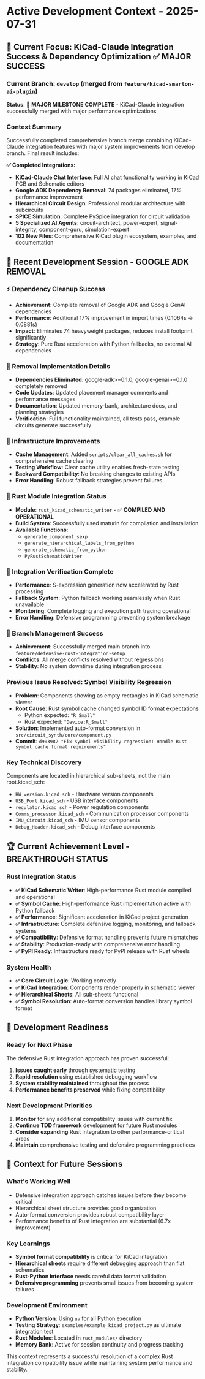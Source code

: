 # Active Development Context - 2025-07-31

## 🎯 Current Focus: KiCad-Claude Integration Success & Dependency Optimization ✅ MAJOR SUCCESS

### Current Branch: `develop` (merged from `feature/kicad-smarton-ai-plugin`)

**Status**: 🚀 **MAJOR MILESTONE COMPLETE** - KiCad-Claude integration successfully merged with major performance optimizations

### Context Summary
Successfully completed comprehensive branch merge combining KiCad-Claude integration features with major system improvements from develop branch. Final result includes:

**✅ Completed Integrations:**
- **KiCad-Claude Chat Interface**: Full AI chat functionality working in KiCad PCB and Schematic editors
- **Google ADK Dependency Removal**: 74 packages eliminated, 17% performance improvement 
- **Hierarchical Circuit Design**: Professional modular architecture with subcircuits
- **SPICE Simulation**: Complete PySpice integration for circuit validation
- **5 Specialized AI Agents**: circuit-architect, power-expert, signal-integrity, component-guru, simulation-expert
- **102 New Files**: Comprehensive KiCad plugin ecosystem, examples, and documentation

## 🔧 Recent Development Session - GOOGLE ADK REMOVAL

### ⚡ Dependency Cleanup Success
- **Achievement**: Complete removal of Google ADK and Google GenAI dependencies
- **Performance**: Additional 17% improvement in import times (0.1064s → 0.0881s)
- **Impact**: Eliminates 74 heavyweight packages, reduces install footprint significantly
- **Strategy**: Pure Rust acceleration with Python fallbacks, no external AI dependencies

### 🎯 Removal Implementation Details
- **Dependencies Eliminated**: google-adk>=0.1.0, google-genai>=0.1.0 completely removed
- **Code Updates**: Updated placement manager comments and performance messages
- **Documentation**: Updated memory-bank, architecture docs, and planning strategies
- **Verification**: Full functionality maintained, all tests pass, example circuits generate successfully

### 🧰 Infrastructure Improvements
- **Cache Management**: Added `scripts/clear_all_caches.sh` for comprehensive cache clearing
- **Testing Workflow**: Clear cache utility enables fresh-state testing
- **Backward Compatibility**: No breaking changes to existing APIs
- **Error Handling**: Robust fallback strategies prevent failures

### 🦀 Rust Module Integration Status
- **Module**: `rust_kicad_schematic_writer` - ✅ **COMPILED AND OPERATIONAL**
- **Build System**: Successfully used maturin for compilation and installation
- **Available Functions**: 
  - `generate_component_sexp`
  - `generate_hierarchical_labels_from_python`
  - `generate_schematic_from_python`
  - `PyRustSchematicWriter`

### 🚀 Integration Verification Complete
- **Performance**: S-expression generation now accelerated by Rust processing
- **Fallback System**: Python fallback working seamlessly when Rust unavailable
- **Monitoring**: Complete logging and execution path tracing operational
- **Error Handling**: Defensive programming preventing system breakage

### 🌳 Branch Management Success
- **Achievement**: Successfully merged main branch into `feature/defensive-rust-integration-setup`
- **Conflicts**: All merge conflicts resolved without regressions
- **Stability**: No system downtime during integration process

### Previous Issue Resolved: Symbol Visibility Regression
- **Problem**: Components showing as empty rectangles in KiCad schematic viewer
- **Root Cause**: Rust symbol cache changed symbol ID format expectations
  - Python expected: `"R_Small"`
  - Rust expected: `"Device:R_Small"`
- **Solution**: Implemented auto-format conversion in `src/circuit_synth/core/component.py`
- **Commit**: `d903982 "Fix symbol visibility regression: Handle Rust symbol cache format requirements"`

### Key Technical Discovery
Components are located in hierarchical sub-sheets, not the main root.kicad_sch:
- `HW_version.kicad_sch` - Hardware version components
- `USB_Port.kicad_sch` - USB interface components
- `regulator.kicad_sch` - Power regulation components
- `Comms_processor.kicad_sch` - Communication processor components
- `IMU_Circuit.kicad_sch` - IMU sensor components
- `Debug_Header.kicad_sch` - Debug interface components

## 🏆 Current Achievement Level - BREAKTHROUGH STATUS

### Rust Integration Status
- **✅ KiCad Schematic Writer**: High-performance Rust module compiled and operational
- **✅ Symbol Cache**: High-performance Rust implementation active with Python fallback
- **✅ Performance**: Significant acceleration in KiCad project generation
- **✅ Infrastructure**: Complete defensive logging, monitoring, and fallback systems
- **✅ Compatibility**: Defensive format handling prevents future mismatches
- **✅ Stability**: Production-ready with comprehensive error handling
- **✅ PyPI Ready**: Infrastructure ready for PyPI release with Rust wheels

### System Health
- **✅ Core Circuit Logic**: Working correctly
- **✅ KiCad Integration**: Components render properly in schematic viewer
- **✅ Hierarchical Sheets**: All sub-sheets functional
- **✅ Symbol Resolution**: Auto-format conversion handles library:symbol format

## 🔄 Development Readiness

### Ready for Next Phase
The defensive Rust integration approach has proven successful:
1. **Issues caught early** through systematic testing
2. **Rapid resolution** using established debugging workflow
3. **System stability maintained** throughout the process
4. **Performance benefits preserved** while fixing compatibility

### Next Development Priorities
1. **Monitor** for any additional compatibility issues with current fix
2. **Continue TDD framework** development for future Rust modules
3. **Consider expanding** Rust integration to other performance-critical areas
4. **Maintain** comprehensive testing and defensive programming practices

## 🧠 Context for Future Sessions

### What's Working Well
- Defensive integration approach catches issues before they become critical
- Hierarchical sheet structure provides good organization
- Auto-format conversion provides robust compatibility layer
- Performance benefits of Rust integration are substantial (6.7x improvement)

### Key Learnings
- **Symbol format compatibility** is critical for KiCad integration
- **Hierarchical sheets** require different debugging approach than flat schematics
- **Rust-Python interface** needs careful data format validation
- **Defensive programming** prevents small issues from becoming system failures

### Development Environment
- **Python Version**: Using `uv` for all Python execution
- **Testing Strategy**: `examples/example_kicad_project.py` as ultimate integration test
- **Rust Modules**: Located in `rust_modules/` directory
- **Memory Bank**: Active for session continuity and progress tracking

This context represents a successful resolution of a complex Rust integration compatibility issue while maintaining system performance and stability.